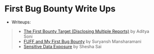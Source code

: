 # First Bug Bounty Write Ups

* Writeups:

> * [The First Bounty Target (Disclosing Multiple Reports)](https://infosecwriteups.com/the-first-bounty-target-disclosing-multiple-reports-b963bffb36cd) by Aditya Soni
> * [FUFF and My First Bug Bounty](https://infosecwriteups.com/my-first-bug-bounty-21d3203ffdb0) by Suryansh Mansharamani
> * [Sensitive Data Exposure](https://sheshasai.medium.com/sentive-data-exposure-fad568b7875) by Shesha Sai
